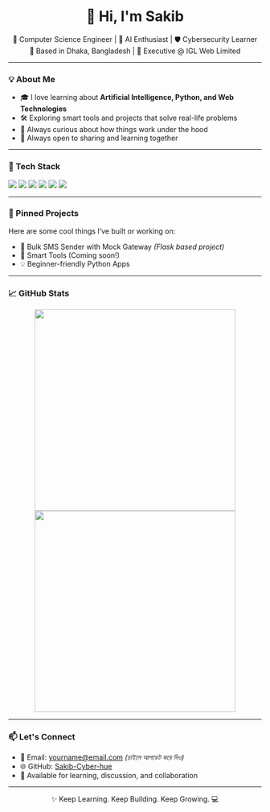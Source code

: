 <h1 align="center">👋 Hi, I'm Sakib</h1>

<p align="center">
  🚀 Computer Science Engineer | 🧠 AI Enthusiast | 🛡️ Cybersecurity Learner <br/>
  📍 Based in Dhaka, Bangladesh | 💼 Executive @ IGL Web Limited
</p>

---

### 💡 About Me

- 🎓 I love learning about **Artificial Intelligence, Python, and Web Technologies**
- 🛠️ Exploring smart tools and projects that solve real-life problems
- 🧠 Always curious about how things work under the hood
- 💬 Always open to sharing and learning together

---

### 🧰 Tech Stack

<img src="https://img.shields.io/badge/Python-3776AB?style=for-the-badge&logo=python&logoColor=white"/>
<img src="https://img.shields.io/badge/Flask-000000?style=for-the-badge&logo=flask&logoColor=white"/>
<img src="https://img.shields.io/badge/HTML-E34F26?style=for-the-badge&logo=html5&logoColor=white"/>
<img src="https://img.shields.io/badge/CSS-1572B6?style=for-the-badge&logo=css3&logoColor=white"/>
<img src="https://img.shields.io/badge/GitHub-100000?style=for-the-badge&logo=github&logoColor=white"/>
<img src="https://img.shields.io/badge/Replit-667881?style=for-the-badge&logo=replit&logoColor=white"/>

---

### 📌 Pinned Projects

Here are some cool things I’ve built or working on:

- 🔐 Bulk SMS Sender with Mock Gateway *(Flask based project)*
- 🧠 Smart Tools (Coming soon!)
- 💡 Beginner-friendly Python Apps

---

### 📈 GitHub Stats

<p align="center">
  <img src="https://github-readme-stats.vercel.app/api?username=Sakib-Cyber-hue&show_icons=true&theme=github_dark" width="400"/>
  <img src="https://github-readme-streak-stats.herokuapp.com?user=Sakib-Cyber-hue&theme=dark&date_format=M%20j%5B%2C%20Y%5D" width="400"/>
</p>

---

### 📫 Let's Connect

- 📧 Email: yourname@email.com *(চাইলে আপডেট করে দিও)*
- 🌐 GitHub: [Sakib-Cyber-hue](https://github.com/Sakib-Cyber-hue)
- 💬 Available for learning, discussion, and collaboration

---

<p align="center">✨ Keep Learning. Keep Building. Keep Growing. 💻</p>
